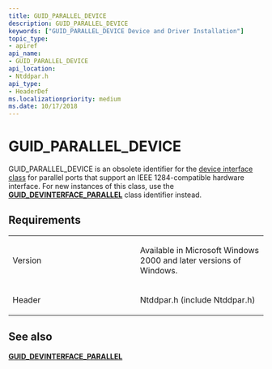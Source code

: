 ```yaml
---
title: GUID_PARALLEL_DEVICE
description: GUID_PARALLEL_DEVICE
keywords: ["GUID_PARALLEL_DEVICE Device and Driver Installation"]
topic_type:
- apiref
api_name:
- GUID_PARALLEL_DEVICE
api_location:
- Ntddpar.h
api_type:
- HeaderDef
ms.localizationpriority: medium
ms.date: 10/17/2018
---
```


# GUID_PARALLEL_DEVICE


GUID_PARALLEL_DEVICE is an obsolete identifier for the [device interface class](./overview-of-device-interface-classes.md) for parallel ports that support an IEEE 1284-compatible hardware interface. For new instances of this class, use the [**GUID_DEVINTERFACE_PARALLEL**](guid-devinterface-parallel.md) class identifier instead.

## Requirements

<table>
<colgroup>
<col width="50%" />
<col width="50%" />
</colgroup>
<tbody>
<tr class="odd">
<td align="left"><p>Version</p></td>
<td align="left"><p>Available in Microsoft Windows 2000 and later versions of Windows.</p></td>
</tr>
<tr class="even">
<td align="left"><p>Header</p></td>
<td align="left">Ntddpar.h (include Ntddpar.h)</td>
</tr>
</tbody>
</table>

## See also


[**GUID_DEVINTERFACE_PARALLEL**](guid-devinterface-parallel.md)

 

